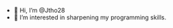 - 👋 Hi, I’m @Jtho28
- 👀 I’m interested in sharpening my programming skills.

<!---
Jtho28/Jtho28 is a ✨ special ✨ repository because its `README.md` (this file) appears on your GitHub profile.
You can click the Preview link to take a look at your changes.
--->
